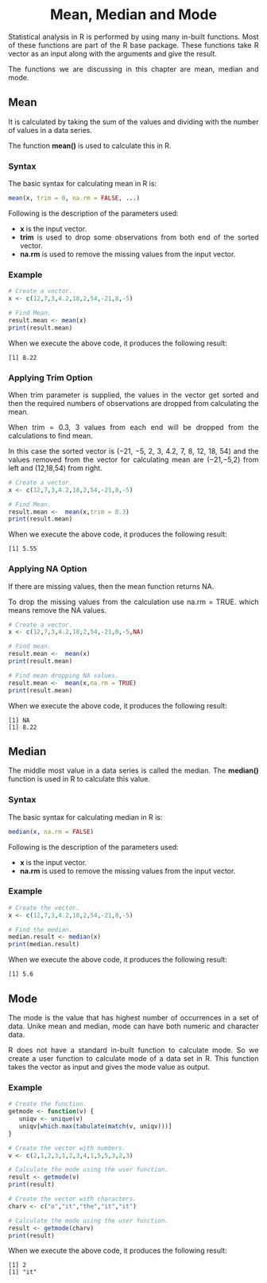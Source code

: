 <div align='justify'>

# <div align='center'>Mean, Median and Mode</div>

Statistical analysis in R is performed by using many in-built functions. Most of these functions are part of the R base package. These functions take R vector as an input along with the arguments and give the result.

The functions we are discussing in this chapter are mean, median and mode.

## Mean

It is calculated by taking the sum of the values and dividing with the number of values in a data series.

The function **mean()** is used to calculate this in R.

### Syntax

The basic syntax for calculating mean in R is:

```r
mean(x, trim = 0, na.rm = FALSE, ...)
```

Following is the description of the parameters used:

- **x** is the input vector.
- **trim** is used to drop some observations from both end of the sorted vector.
- **na.rm** is used to remove the missing values from the input vector.

### Example

```r
# Create a vector. 
x <- c(12,7,3,4.2,18,2,54,-21,8,-5)

# Find Mean.
result.mean <- mean(x)
print(result.mean)
```

When we execute the above code, it produces the following result:

```
[1] 8.22
```

### Applying Trim Option

When trim parameter is supplied, the values in the vector get sorted and then the required numbers of observations are dropped from calculating the mean.

When trim = 0.3, 3 values from each end will be dropped from the calculations to find mean.

In this case the sorted vector is (−21, −5, 2, 3, 4.2, 7, 8, 12, 18, 54) and the values removed from the vector for calculating mean are (−21,−5,2) from left and (12,18,54) from right.

```r
# Create a vector.
x <- c(12,7,3,4.2,18,2,54,-21,8,-5)

# Find Mean.
result.mean <-  mean(x,trim = 0.3)
print(result.mean)
```

When we execute the above code, it produces the following result:

```
[1] 5.55
```

### Applying NA Option

If there are missing values, then the mean function returns NA.

To drop the missing values from the calculation use na.rm = TRUE. which means remove the NA values.

```r
# Create a vector. 
x <- c(12,7,3,4.2,18,2,54,-21,8,-5,NA)

# Find mean.
result.mean <-  mean(x)
print(result.mean)

# Find mean dropping NA values.
result.mean <-  mean(x,na.rm = TRUE)
print(result.mean)
```

When we execute the above code, it produces the following result:

```
[1] NA
[1] 8.22
```

## Median

The middle most value in a data series is called the median. The **median()** function is used in R to calculate this value.

### Syntax

The basic syntax for calculating median in R is:

```r
median(x, na.rm = FALSE)
```

Following is the description of the parameters used:

- **x** is the input vector.
- **na.rm** is used to remove the missing values from the input vector.

### Example

```r
# Create the vector.
x <- c(12,7,3,4.2,18,2,54,-21,8,-5)

# Find the median.
median.result <- median(x)
print(median.result)
```

When we execute the above code, it produces the following result:

```
[1] 5.6
```

## Mode

The mode is the value that has highest number of occurrences in a set of data. Unike mean and median, mode can have both numeric and character data.

R does not have a standard in-built function to calculate mode. So we create a user function to calculate mode of a data set in R. This function takes the vector as input and gives the mode value as output.

### Example

```r
# Create the function.
getmode <- function(v) {
   uniqv <- unique(v)
   uniqv[which.max(tabulate(match(v, uniqv)))]
}

# Create the vector with numbers.
v <- c(2,1,2,3,1,2,3,4,1,5,5,3,2,3)

# Calculate the mode using the user function.
result <- getmode(v)
print(result)

# Create the vector with characters.
charv <- c("o","it","the","it","it")

# Calculate the mode using the user function.
result <- getmode(charv)
print(result)
```

When we execute the above code, it produces the following result:

```
[1] 2
[1] "it"
```

</div>
